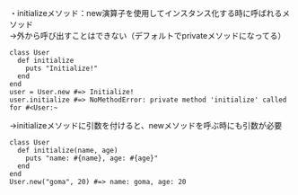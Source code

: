 
・initializeメソッド：new演算子を使用してインスタンス化する時に呼ばれるメソッド<br>
  →外から呼び出すことはできない（デフォルトでprivateメソッドになってる）<br>
  
```
class User
  def initialize
    puts "Initialize!"
  end
end
user = User.new #=> Initialize!
user.initialize #=> NoMethodError: private method 'initialize' called for #<User:~
```

→initializeメソッドに引数を付けると、newメソッドを呼ぶ時にも引数が必要
```
class User
  def initialize(name, age)
    puts "name: #{name}, age: #{age}"
  end
end
User.new("goma", 20) #=> name: goma, age: 20
```
